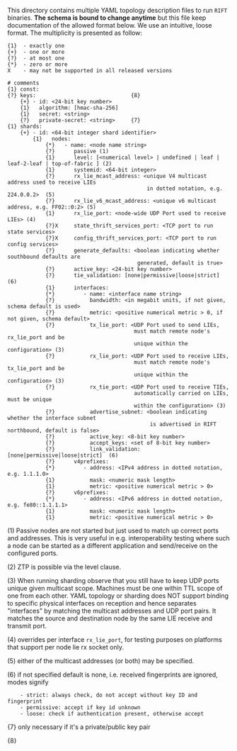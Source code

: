 This directory contains multiple YAML topology description files to run `RIFT` binaries. 
**The schema is bound to change anytime** but this file keep documentation of the allowed 
format below. We use an intuitive, loose format. The multiplicity is presented as follow: 

    {1}  - exactly one
    {+}  - one or more
    {?}  - at most one
    {*}  - zero or more
    X    - may not be supported in all released versions

    # comments
    {1} const:
    {?} keys:                              {8}
        {+} - id: <24-bit key number>
        {1}   algorithm: [hmac-sha-256]
        {1}   secret: <string>   
        {?}   private-secret: <string>     {7}
    {1} shards: 
        {+} - id: <64-bit integer shard identifier> 
            {1}   nodes: 
                {*}   - name: <node name string>
                {?}      passive (1)
                {1}      level: [<numerical level> | undefined | leaf | leaf-2-leaf | top-of-fabric ] (2) 
                {1}      systemid: <64-bit integer>
                {?}      rx_lie_mcast_address: <unique V4 multicast address used to receive LIEs 
                                                in dotted notation, e.g. 224.0.0.2>  (5)
                {?}      rx_lie_v6_mcast_address: <unique v6 multicast address, e.g. FF02::0:2> (5)
                {1}      rx_lie_port: <node-wide UDP Port used to receive LIEs> (4)
                {?}X     state_thrift_services_port: <TCP port to run state services>
                {?}X     config_thrift_services_port: <TCP port to run config services>
                {?}      generate_defaults: <boolean indicating whether southbound defaults are 
                                             generated, default is true>
                {?}      active_key: <24-bit key number>
                {?}      tie_validation: [none|permissive|loose|strict]  (6)
                {1}      interfaces:
                {*}         - name: <interface name string>
                {?}           bandwidth: <in megabit units, if not given, schema default is used>
                {?}           metric: <positive numerical metric > 0, if not given, schema default>
                {?}           tx_lie_port: <UDP Port used to send LIEs, 
                                            must match remote node's rx_lie_port and be 
                                            unique within the configuration> (3)
                {?}           rx_lie_port: <UDP Port used to receive LIEs, 
                                            must match remote node's tx_lie_port and be 
                                            unique within the configuration> (3)
                {?}           rx_tie_port: <UDP Port used to receive TIEs, 
                                            automatically carried on LIEs, must be unique 
                                            within the configuration> (3)
                {?}           advertise_subnet: <boolean indicating whether the interface subnet
                                                 is advertised in RIFT northbound, default is false>
                {?}           active_key: <8-bit key number> 
                {?}           accept_keys: <set of 8-bit key number>
                {?}           link_validation: [none|permissive|loose|strict]  (6)       
                {?}      v4prefixes:
                {*}         - address: <IPv4 address in dotted notation, e.g. 1.1.1.0>
                {1}           mask: <numeric mask length>
                {1}           metric: <positive numerical metric > 0>
                {?}      v6prefixes:
                {*}         - address: <IPv6 address in dotted notation, e.g. fe80::1.1.1.1>
                {1}           mask: <numeric mask length>
                {1}           metric: <positive numerical metric > 0>
    
(1) Passive nodes are not started but just used to match up correct ports and addresses. This 
    is very useful in e.g. interoperability testing where such a node can be started as 
    a different application and send/receive on the configured ports.      

(2) ZTP is possible via the level clause.

(3) When running sharding observe that you still have to keep UDP ports unique given 
    multicast scope. Machines must be one within TTL scope of one from each other.
    YAML topology or sharding does NOT support binding to specific physical 
    interfaces on reception and hence separates "interfaces" by matching the multicast 
    addresses and UDP port pairs. It matches the source and destination node by the same 
    LIE receive and transmit port. 
    
(4) overrides per interface `rx_lie_port`, for testing purposes on platforms that 
    support per node lie rx socket only.

(5) either of the multicast addresses (or both) may be specified. 

(6) if not specified default is none, i.e. received fingerprints are ignored, modes signify
        
        - strict: always check, do not accept without key ID and fingerprint
        - permissive: accept if key id unknown
        - loose: check if authentication present, otherwise accept 
        
{7} only necessary if it's a private/public key pair

{8} 
